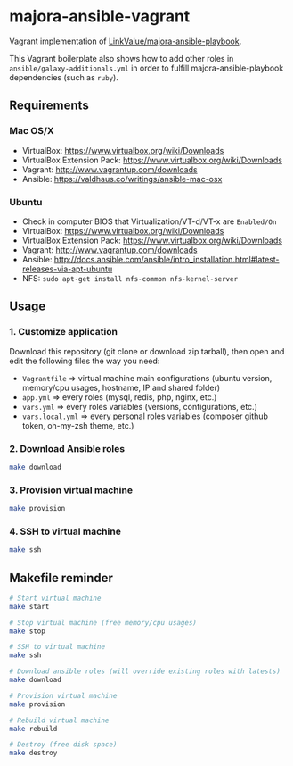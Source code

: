 # majora-ansible-vagrant

Vagrant implementation of [LinkValue/majora-ansible-playbook](https://github.com/LinkValue/majora-ansible-playbook).

This Vagrant boilerplate also shows how to add other roles in `ansible/galaxy-additionals.yml` in order to fulfill majora-ansible-playbook dependencies (such as `ruby`).



## Requirements

### Mac OS/X

* VirtualBox: https://www.virtualbox.org/wiki/Downloads
* VirtualBox Extension Pack: https://www.virtualbox.org/wiki/Downloads
* Vagrant: http://www.vagrantup.com/downloads
* Ansible: https://valdhaus.co/writings/ansible-mac-osx

### Ubuntu

* Check in computer BIOS that Virtualization/VT-d/VT-x are `Enabled/On`
* VirtualBox: https://www.virtualbox.org/wiki/Downloads
* VirtualBox Extension Pack: https://www.virtualbox.org/wiki/Downloads
* Vagrant: http://www.vagrantup.com/downloads
* Ansible: http://docs.ansible.com/ansible/intro_installation.html#latest-releases-via-apt-ubuntu
* NFS: `sudo apt-get install nfs-common nfs-kernel-server`



## Usage

### 1. Customize application

Download this repository (git clone or download zip tarball), then open and edit the following files the way you need:

  - `Vagrantfile` => virtual machine main configurations (ubuntu version, memory/cpu usages, hostname, IP and shared folder)
  - `app.yml` => every roles (mysql, redis, php, nginx, etc.)
  - `vars.yml` => every roles variables (versions, configurations, etc.)
  - `vars.local.yml` => every personal roles variables (composer github token, oh-my-zsh theme, etc.)

### 2. Download Ansible roles

```bash
make download
```

### 3. Provision virtual machine

```bash
make provision
```

### 4. SSH to virtual machine

```bash
make ssh
```



## Makefile reminder

```bash
# Start virtual machine
make start

# Stop virtual machine (free memory/cpu usages)
make stop

# SSH to virtual machine
make ssh

# Download ansible roles (will override existing roles with latests)
make download

# Provision virtual machine
make provision

# Rebuild virtual machine
make rebuild

# Destroy (free disk space)
make destroy
```
